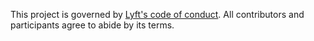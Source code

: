 This project is governed by [Lyft's code of
conduct](https://github.com/flyteorg/code-of-conduct). All contributors
and participants agree to abide by its terms.
